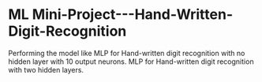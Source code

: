 # ML Mini-Project---Hand-Written-Digit-Recognition
Performing the model like MLP for Hand-written digit recognition with no hidden layer with 10 output neurons. MLP for Hand-written digit recognition with two hidden layers.
